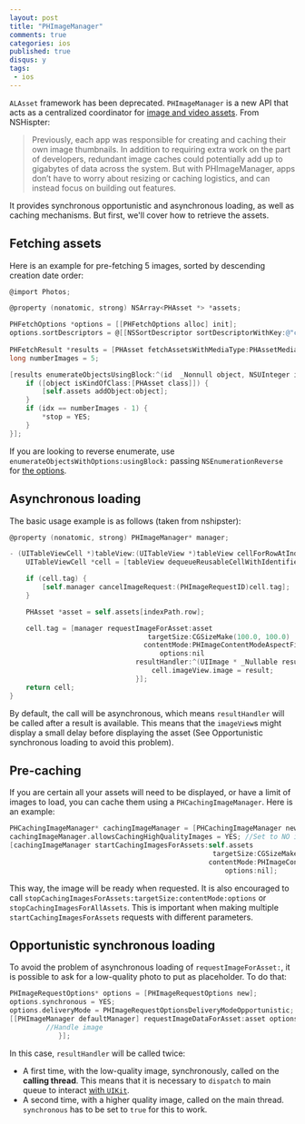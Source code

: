 ```yaml
---
layout: post
title: "PHImageManager"
comments: true
categories: ios
published: true
disqus: y
tags:
 - ios
---
```


`ALAsset` framework has been deprecated. `PHImageManager` is a new API that acts as a centralized coordinator for [image and video assets](http://nshipster.com/phimagemanager/). From NSHispter:

> Previously, each app was responsible for creating and caching their own image thumbnails. In addition to requiring extra work on the part of developers, redundant image caches could potentially add up to gigabytes of data across the system. But with PHImageManager, apps don’t have to worry about resizing or caching logistics, and can instead focus on building out features.

It provides synchronous opportunistic and asynchronous loading, as well as caching mechanisms. But first, we'll cover how to retrieve the assets.

## Fetching assets
Here is an example for pre-fetching 5 images, sorted by descending creation date order:

```objectivec
@import Photos;

@property (nonatomic, strong) NSArray<PHAsset *> *assets;

PHFetchOptions *options = [[PHFetchOptions alloc] init];
options.sortDescriptors = @[[NSSortDescriptor sortDescriptorWithKey:@"creationDate" ascending:NO]];
            
PHFetchResult *results = [PHAsset fetchAssetsWithMediaType:PHAssetMediaTypeImage options:options];
long numberImages = 5;

[results enumerateObjectsUsingBlock:^(id  _Nonnull object, NSUInteger idx, BOOL * _Nonnull stop) {
    if ([object isKindOfClass:[PHAsset class]]) {
        [self.assets addObject:object];
    }
    if (idx == numberImages - 1) {
        *stop = YES;
    }
}];
```
If you are looking to reverse enumerate, use `enumerateObjectsWithOptions:usingBlock:` passing `NSEnumerationReverse` for [the options](http://stackoverflow.com/questions/13301600/objective-c-block-enumeration-for-array-in-reverse-order).

## Asynchronous loading

The basic usage example is as follows (taken from nshipster):

```objectivec
@property (nonatomic, strong) PHImageManager* manager;

- (UITableViewCell *)tableView:(UITableView *)tableView cellForRowAtIndexPath:(NSIndexPath *)indexPath {
    UITableViewCell *cell = [tableView dequeueReusableCellWithIdentifier:@"Cell" forIndexPath:indexPath];

    if (cell.tag) {
        [self.manager cancelImageRequest:(PHImageRequestID)cell.tag];
    }

    PHAsset *asset = self.assets[indexPath.row];

    cell.tag = [manager requestImageForAsset:asset
                                  targetSize:CGSizeMake(100.0, 100.0)
                                 contentMode:PHImageContentModeAspectFill
                                     options:nil
                               resultHandler:^(UIImage * _Nullable result, NSDictionary * _Nullable info) {
                                   cell.imageView.image = result;
                               }];
    return cell;
}
```

By default, the call will be asynchronous, which means `resultHandler` will be called after a result is available. This means that the `imageView`s might display a small delay before displaying the asset (See Opportunistic synchronous loading to avoid this problem).

## Pre-caching

If you are certain all your assets will need to be displayed, or have a limit of images to load, you can cache them using a `PHCachingImageManager`. Here is an example:

```objectivec
PHCachingImageManager* cachingImageManager = [PHCachingImageManager new];
cachingImageManager.allowsCachingHighQualityImages = YES; //Set to NO if fast scrolling
[cachingImageManager startCachingImagesForAssets:self.assets
                                                  targetSize:CGSizeMake(100.0, 100.0)
                                                 contentMode:PHImageContentModeAspectFill
                                                     options:nil];
```
This way, the image will be ready when requested. It is also encouraged to call `stopCachingImagesForAssets:targetSize:contentMode:options` or `stopCachingImagesForAllAssets`. This is important when making multiple `startCachingImagesForAssets` requests with different parameters.

## Opportunistic synchronous loading
To avoid the problem of asynchronous loading of `requestImageForAsset:`, it is possible to ask for a low-quality photo to put as placeholder. To do that:

```objectivec
PHImageRequestOptions* options = [PHImageRequestOptions new];
options.synchronous = YES;
options.deliveryMode = PHImageRequestOptionsDeliveryModeOpportunistic;
[[PHImageManager defaultManager] requestImageDataForAsset:asset options:options resultHandler:^(NSData * _Nullable imageData, NSString * _Nullable dataUTI, UIImageOrientation orientation, NSDictionary * _Nullable info) {
		 //Handle image
            }];
```

In this case, `resultHandler` will be called twice:

- A first time, with the low-quality image, synchronously, called on the **calling thread**. This means that it is necessary to `dispatch` to main queue to interact [with `UIKit`](http://stackoverflow.com/questions/27670325/photos-framework-requestimageforasset-returning-two-results-cant-set-image-vi).
- A second time, with a higher quality image, called on the main thread.
`synchronous` has to be set to `true` for this to work.
